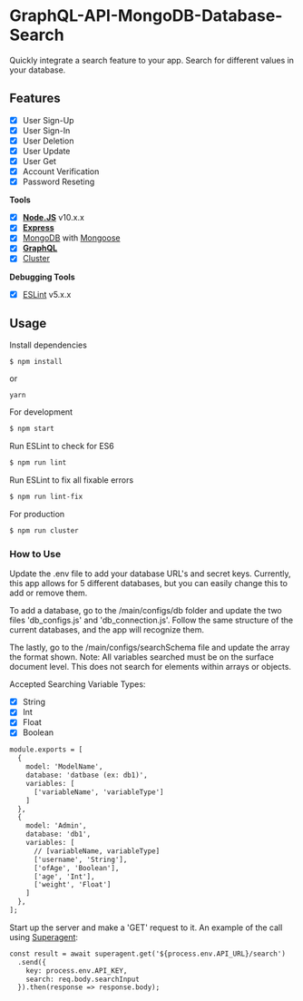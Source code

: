 # GraphQL-API-MongoDB-Database-Search
Quickly integrate a search feature to your app. Search for different values in your database.

## Features
* [x] User Sign-Up
* [x] User Sign-In
* [x] User Deletion
* [x] User Update
* [x] User Get
* [x] Account Verification
* [x] Password Reseting

**Tools**
* [x] **[Node.JS](https://nodejs.org)** v10.x.x
* [x] **[Express](https://github.com/expressjs/express)**
* [x] [MongoDB](https://www.mongodb.com/) with [Mongoose](https://github.com/Automattic/mongoose)
* [x] **[GraphQL](http://graphql.org/)**
* [x] [Cluster](https://nodejs.org/api/cluster.html)

**Debugging Tools**
* [x] [ESLint](https://eslint.org/) v5.x.x

## Usage

Install dependencies
```
$ npm install
```
or
```
yarn
```

For development
```bash
$ npm start
```

Run ESLint to check for ES6
```bash
$ npm run lint
```

Run ESLint to fix all fixable errors
```bash
$ npm run lint-fix
```

For production
```bash
$ npm run cluster
```

### How to Use

Update the .env file to add your database URL's and secret keys. Currently, this app allows for 5 different databases, but you can easily change this to add or remove them. 

To add a database, go to the /main/configs/db folder and update the two files 'db_configs.js' and 'db_connection.js'. Follow the same structure of the current databases, and the app will recognize them.

The lastly, go to the /main/configs/searchSchema file and update the array the format shown. 
Note: All variables searched must be on the surface document level. This does not search for elements within arrays or objects.

Accepted Searching Variable Types:
* [x] String
* [x] Int
* [x] Float
* [x] Boolean

```txt
module.exports = [
  {
    model: 'ModelName',
    database: 'datbase (ex: db1)',
    variables: [
      ['variableName', 'variableType']
    ]
  },
  {
    model: 'Admin',
    database: 'db1',
    variables: [
      // [variableName, variableType]
      ['username', 'String'],
      ['ofAge', 'Boolean'],
      ['age', 'Int'],
      ['weight', 'Float']
    ]
  },
];
```

Start up the server and make a 'GET' request to it.
An example of the call using [Superagent](https://www.npmjs.com/package/superagent):
```txt
const result = await superagent.get('${process.env.API_URL}/search')
  .send({
    key: process.env.API_KEY,
    search: req.body.searchInput
  }).then(response => response.body);
```